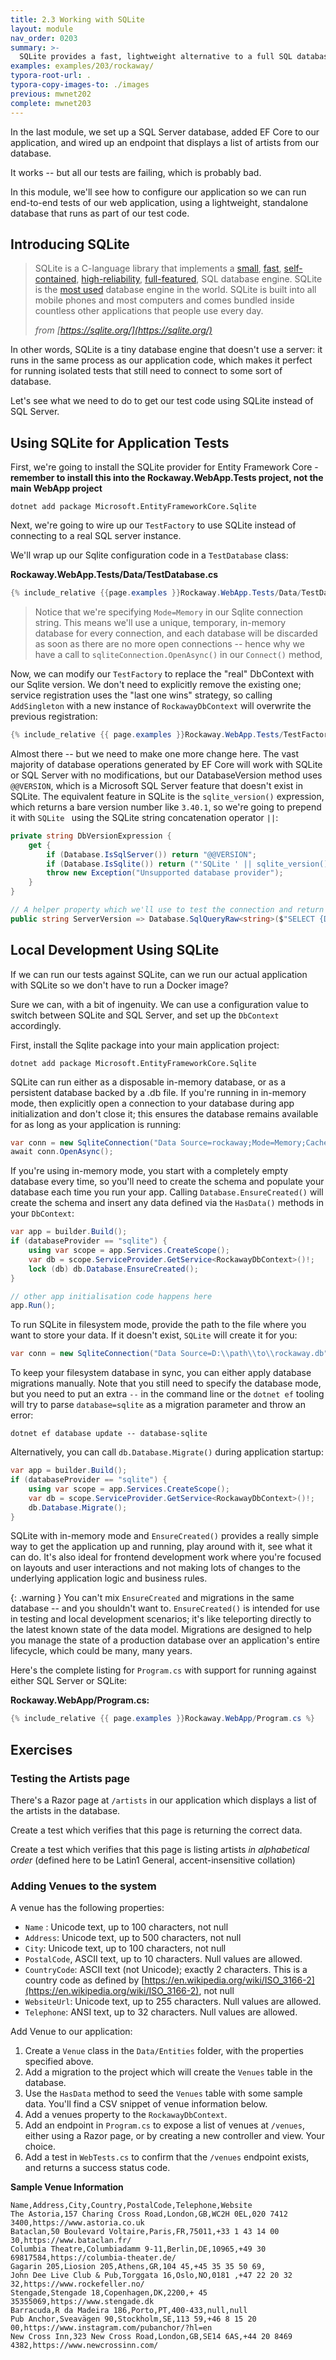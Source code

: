 ```yaml
---
title: 2.3 Working with SQLite
layout: module
nav_order: 0203
summary: >-
  SQLite provides a fast, lightweight alternative to a full SQL database which we can use for local development and testing. In this module, we'll learn how to configure and use SQLite with EF Core so we can create fast, stable tests around code which relies on application data.
examples: examples/203/rockaway/
typora-root-url: .
typora-copy-images-to: ./images
previous: mwnet202
complete: mwnet203
---
```


In the last module, we set up a SQL Server database, added EF Core to our application, and wired up an endpoint that displays a list of artists from our database.

It works -- but all our tests are failing, which is probably bad.

In this module, we'll see how to configure our application so we can run end-to-end tests of our web application, using a lightweight, standalone database that runs as part of our test code.

## Introducing SQLite

> SQLite is a C-language library that implements a [small](https://sqlite.org/footprint.html), [fast](https://sqlite.org/fasterthanfs.html), [self-contained](https://sqlite.org/selfcontained.html), [high-reliability](https://sqlite.org/hirely.html), [full-featured](https://sqlite.org/fullsql.html), SQL database engine. SQLite is the [most used](https://sqlite.org/mostdeployed.html) database engine in the world. SQLite is built into all mobile phones and most computers and comes bundled inside countless other applications that people use every day.
>
> *from [https://sqlite.org/](https://sqlite.org/)*

In other words, SQLite is a tiny database engine that doesn't use a server: it runs in the same process as our application code, which makes it perfect for running isolated tests that still need to connect to some sort of database.

Let's see what we need to do to get our test code using SQLite instead of SQL Server.

## Using SQLite for Application Tests

First, we're going to install the SQLite provider for Entity Framework Core - **remember to install this into the Rockaway.WebApp.Tests project, not the main WebApp project**

```
dotnet add package Microsoft.EntityFrameworkCore.Sqlite
```

Next, we're going to wire up our `TestFactory` to use SQLite instead of connecting to a real SQL server instance.

We'll wrap up our Sqlite configuration code in a `TestDatabase` class:

**Rockaway.WebApp.Tests/Data/TestDatabase.cs**

```csharp
{% include_relative {{page.examples }}Rockaway.WebApp.Tests/Data/TestDatabase.cs %}
```

> Notice that we're specifying `Mode=Memory` in our Sqlite connection string. This means we'll use a unique, temporary, in-memory database for every connection, and each database will be discarded as soon as there are no more open connections -- hence why we have a call to `sqliteConnection.OpenAsync()` in our `Connect()` method, 

Now, we can modify our `TestFactory` to replace the "real" DbContext with our Sqlite version. We don't need to explicitly remove the existing one; service registration uses the "last one wins" strategy, so calling `AddSingleton` with a new instance of `RockawayDbContext` will overwrite the previous registration:

```csharp
{% include_relative {{ page.examples }}Rockaway.WebApp.Tests/TestFactory.cs %}
```

Almost there -- but we need to make one more change here. The vast majority of database operations generated by EF Core will work with SQLite or SQL Server with no modifications, but our DatabaseVersion method uses `@@VERSION`, which is a Microsoft SQL Server feature that doesn't exist in SQLite. The equivalent feature in SQLite is the `sqlite_version()` expression, which returns a bare version number like `3.40.1`, so we're going to prepend it with `SQLite ` using the SQLite string concatenation operator `||`:

```csharp
private string DbVersionExpression {
    get {
        if (Database.IsSqlServer()) return "@@VERSION";
        if (Database.IsSqlite()) return ("'SQLite ' || sqlite_version()");
        throw new Exception("Unsupported database provider");
    }
}

// A helper property which we'll use to test the connection and return the server version.
public string ServerVersion => Database.SqlQueryRaw<string>($"SELECT {DbVersionExpression} as Value").Single();
```

## Local Development Using SQLite

If we can run our tests against SQLite, can we run our actual application with SQLite so we don't have to run a Docker image?

Sure we can, with a bit of ingenuity. We can use a configuration value to switch between SQLite and SQL Server, and set up the `DbContext` accordingly.

First, install the Sqlite package into your main application project:

```
dotnet add package Microsoft.EntityFrameworkCore.Sqlite
```

SQLite can run either as a disposable in-memory database, or as a persistent database backed by a .db file. If you're running in in-memory mode, then explicitly open a connection to your database during app initialization and don't close it; this ensures the database remains available for as long as your application is running:

```csharp
var conn = new SqliteConnection("Data Source=rockaway;Mode=Memory;Cache=Shared");
await conn.OpenAsync();
```

If you're using in-memory mode, you start with a completely empty database every time, so you'll need to create the schema and populate your database each time you run your app. Calling `Database.EnsureCreated()` will create the schema and insert any data defined via the `HasData()` methods in your `DbContext`:

```csharp
var app = builder.Build();
if (databaseProvider == "sqlite") {
	using var scope = app.Services.CreateScope();
	var db = scope.ServiceProvider.GetService<RockawayDbContext>()!;
	lock (db) db.Database.EnsureCreated();
}

// other app initialisation code happens here
app.Run();
```

 To run SQLite in filesystem mode, provide the path to the file where you want to store your data. If it doesn't exist, `SQLite` will create it for you:

```csharp
var conn = new SqliteConnection("Data Source=D:\\path\\to\\rockaway.db");
```

To keep your filesystem database in sync, you can either apply database migrations manually. Note that you still need to specify the database mode, but you need to put an extra `--` in the command line or the `dotnet ef` tooling will try to parse `database=sqlite` as a migration parameter and throw an error:

```
dotnet ef database update -- database-sqlite
```

Alternatively, you can call `db.Database.Migrate()` during application startup:

```csharp
var app = builder.Build();
if (databaseProvider == "sqlite") {
	using var scope = app.Services.CreateScope();
	var db = scope.ServiceProvider.GetService<RockawayDbContext>()!;
	db.Database.Migrate();
}
```

SQLite with in-memory mode and `EnsureCreated()` provides a really simple way to get the application up and running, play around with it, see what it can do. It's also ideal for frontend development work where you're focused on layouts and user interactions and not making lots of changes to the underlying application logic and business rules.

{: .warning }
You can't mix `EnsureCreated` and migrations in the same database -- and you shouldn't want to. `EnsureCreated()` is intended for use in testing and local development scenarios; it's like teleporting directly to the latest known state of the data model. Migrations are designed to help you manage the state of a production database over an application's entire lifecycle, which could be many, many years.

Here's the complete listing for `Program.cs` with support for running against either SQL Server or SQLite:

**Rockaway.WebApp/Program.cs:**

```csharp
{% include_relative {{ page.examples }}Rockaway.WebApp/Program.cs %}
```

## Exercises

### Testing the Artists page

There's a Razor page at `/artists` in our application which displays a list of the artists in the database.

Create a test which verifies that this page is returning the correct data.

Create a test which verifies that this page is listing artists *in alphabetical order* (defined here to be Latin1 General, accent-insensitive collation) 

### Adding Venues to the system

A venue has the following properties:

* `Name` : Unicode text, up to 100 characters, not null
* `Address`: Unicode text, up to 500 characters, not null
* `City`: Unicode text, up to 100 characters, not null
* `PostalCode`, ASCII text, up to 10 characters. Null values are allowed.
* `CountryCode`: ASCII text (not Unicode); exactly 2 characters. This is a country code as defined by [https://en.wikipedia.org/wiki/ISO_3166-2](https://en.wikipedia.org/wiki/ISO_3166-2), not null
* `WebsiteUrl`: Unicode text, up to 255 characters. Null values are allowed.
* `Telephone`: ANSI text, up to 32 characters. Null values are allowed.

Add Venue to our application:

1. Create a `Venue` class in the `Data/Entities` folder, with the properties specified above.
2. Add a migration to the project which will create the `Venues` table in the database.
3. Use the `HasData` method to seed the `Venues` table with some sample data. You'll find a CSV snippet of venue information below.
4. Add a venues property to the `RockawayDbContext`.
5. Add an endpoint in `Program.cs` to expose a list of venues at `/venues`, either using a Razor page, or by creating a new controller and view. Your choice. 
6. Add a test in `WebTests.cs` to confirm that the `/venues` endpoint exists, and returns a success status code.

**Sample Venue Information**

```csv
Name,Address,City,Country,PostalCode,Telephone,Website
The Astoria,157 Charing Cross Road,London,GB,WC2H 0EL,020 7412 3400,https://www.astoria.co.uk
Bataclan,50 Boulevard Voltaire,Paris,FR,75011,+33 1 43 14 00 30,https://www.bataclan.fr/
Columbia Theatre,Columbiadamm 9-11,Berlin,DE,10965,+49 30 69817584,https://columbia-theater.de/
Gagarin 205,Liosion 205,Athens,GR,104 45,+45 35 35 50 69,
John Dee Live Club & Pub,Torggata 16,Oslo,NO,0181 ,+47 22 20 32 32,https://www.rockefeller.no/
Stengade,Stengade 18,Copenhagen,DK,2200,+ 45 35355069,https://www.stengade.dk
Barracuda,R da Madeira 186,Porto,PT,400-433,null,null
Pub Anchor,Sveavägen 90,Stockholm,SE,113 59,+46 8 15 20 00,https://www.instagram.com/pubanchor/?hl=en
New Cross Inn,323 New Cross Road,London,GB,SE14 6AS,+44 20 8469 4382,https://www.newcrossinn.com/
```





